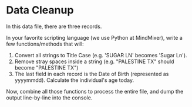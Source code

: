 Data Cleanup
============

In this data file, there are three records.

In your favorite scripting language (we use Python at MindMixer), write a few functions/methods that will:

1. Convert all strings to Title Case (e.g. 'SUGAR LN' becomes 'Sugar Ln').
2. Remove stray spaces inside a string (e.g. "PALESTINE                                         TX" should become "PALESTINE TX")
3. The last field in each record is the Date of Birth (represented as yyyymmdd). Calculate the individual's age today.

Now, combine all those functions to process the entire file, and dump the output line-by-line into the console.
